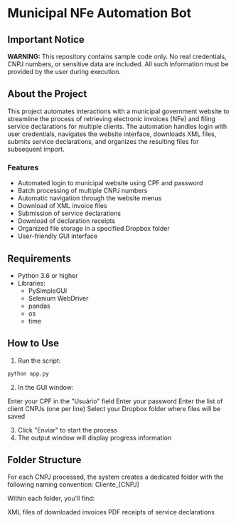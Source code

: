 # Municipal NFe Automation Bot

## Important Notice
**WARNING:** This repository contains sample code only. No real credentials, CNPJ numbers, or sensitive data are included. All such information must be provided by the user during execution.

## About the Project
This project automates interactions with a municipal government website to streamline the process of retrieving electronic invoices (NFe) and filing service declarations for multiple clients. The automation handles login with user credentials, navigates the website interface, downloads XML files, submits service declarations, and organizes the resulting files for subsequent import.

### Features
- Automated login to municipal website using CPF and password
- Batch processing of multiple CNPJ numbers
- Automatic navigation through the website menus
- Download of XML invoice files 
- Submission of service declarations
- Download of declaration receipts
- Organized file storage in a specified Dropbox folder
- User-friendly GUI interface

## Requirements
- Python 3.6 or higher
- Libraries:
  - PySimpleGUI
  - Selenium WebDriver
  - pandas
  - os
  - time

## How to Use
1. Run the script:
```bash
python app.py
```
2. In the GUI window:

Enter your CPF in the "Usuário" field
Enter your password
Enter the list of client CNPJs (one per line)
Select your Dropbox folder where files will be saved


3. Click "Enviar" to start the process
4. The output window will display progress information

## Folder Structure
For each CNPJ processed, the system creates a dedicated folder with the following naming convention:
Cliente_[CNPJ]

Within each folder, you'll find:

XML files of downloaded invoices
PDF receipts of service declarations

